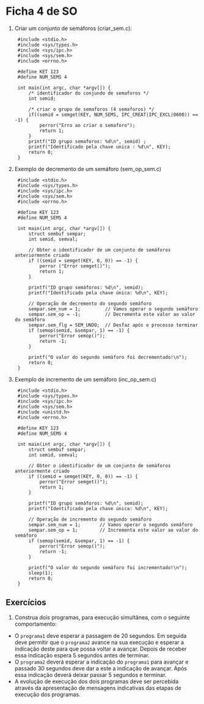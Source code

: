# Ficha 4 de SO

1. Criar um conjunto de semáforos (criar_sem.c):

		#include <stdio.h>
		#include <sys/types.h>
		#include <sys/ipc.h>
		#include <sys/sem.h>
		#include <errno.h>

		#define KET 123
		#define NUM_SEMS 4

		int main(int argc, char *argv[]) {
			/* identificador do conjundo de semaforos */
			int semid;
	
			/* criar o grupo de semaforos (4 semaforos) */
			if((semid = semget(KEY, NUM_SEMS, IPC_CREAT|IPC_EXCL|0600)) == -1) {
				perror("Erro ao criar o semaforo");
				return 1;
			}
			printf("ID grupo semaforos: %d\n", semid) ;
			printf("Identificado pela chave unica : %d\n", KEY);
			return 0;
		}

2. Exemplo de decremento de um semáforo (sem_op_sem.c)

		#include <stdio.h>
		#include <sys/types.h>
		#include <sys/ipc.h>
		#include <sys/sem.h>
		#include <errno.h>

		#define KEY 123
		#define NUM_SEMS 4

		int main(int argc, char *argv[]) {
			struct sembuf sempar;
			int semid, semval;
	
			// Obter o identificador de um conjunto de semáforos anteriormente criado
			if ((semid = semget(KEY, 0, 0)) == -1) {
				perror ("Error semget()");
				return 1;
			}
	
			printf("ID grupo semáforos: %d\n", semid);
			printf("Identificado pela chave única: %d\n", KEY);
	
			// Operação de decremento do segundo semáforo
			sempar.sem_num = 1;         // Vamos operar o segundo semáforo
			sempar.sem_op = -1;         // Decrementa este valor ao valor do semáforo
			sempar.sem_flg = SEM_UNDO;  // Desfaz após o processo terminar
			if (semop(semid, &sempar, 1) == -1) {
				perror("Error semop()");
				return -1;
			}
	
			printf("O valor do segundo semáforo foi decrementado!\n");
			return 0;
		}

3. Exemplo de incremento de um semáforo (inc_op_sem.c)

		#include <stdio.h>
		#include <sys/types.h>
		#include <sys/ipc.h>
		#include <sys/sem.h>
		#include <unistd.h>
		#include <errno.h>

		#define KEY 123
		#define NUM_SEMS 4

		int main(int argc, char *argv[]) {
			struct sembuf sempar;
			int semid, semval;
	
			// Obter o identificador de um conjunto de semáforos anteriormente criado
			if ((semid = semget(KEY, 0, 0)) == -1) {
				perror("Error semget()");
				return 1;
			}
	
			printf("ID grupo semáforos: %d\n", semid);
			printf("Identificado pela chave única: %d\n", KEY);
	
			// Operação de incremento do segundo semáforo
			sempar.sem_num = 1;       // Vamos operar o segundo semáforo
			sempar.sem_op = 1;        // Incrementa este valor ao valor do semáforo
			if (semop(semid, &sempar, 1) == -1) {
				perror("Error semop()");
				return -1;
			}
	
			printf("O valor do segundo semáforo foi incrementado!\n");
			sleep(1);
			return 0;
		}

## Exercícios

1. Construa dois programas, para execução simultânea, com o seguinte comportamento:
- O `programa1` deve esperar a passagem de 20 segundos. Em seguida deve permitir que o `programa2` avance na sua execução e esperar a indicação deste para que possa voltar a avançar. Depois de receber essa indicação espera 5 segundos antes de terminar.
- O `programa2` deverá esperar a indicação do `programa1` para avançar e passado 30 segundos deve dar a este a indicação de avançar. Após essa indicação deverá deixar passar 5 segundos e terminar.
- A evolução de execução dos dois programas deve ser percebida através da apresentação de mensagens indicativas das etapas de execução dos programas.

